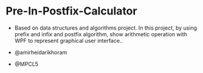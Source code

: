 # Pre-In-Postfix-Calculator
- Based on data structures and algorithms project.
In this project, by using prefix and infix and postfix algorithm, show arithmetic operation with WPF to represent graphical user interface..

- @amirheidarikhoram
- @MPCL5
